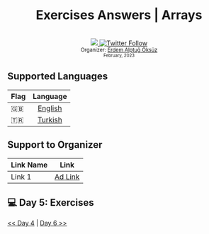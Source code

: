 <div align="center">
  <h1>Exercises Answers | Arrays</h1>
  <br>
  <a class="header-badge" target="_blank" href="https://www.linkedin.com/in/erdemalptugoksuz/">
    <img src="https://img.shields.io/badge/style--5eba00.svg?label=LinkedIn&logo=linkedin&style=social">
  </a>
  <a class="header-badge" target="_blank" href="https://twitter.com/heyahtuput">
    <img alt="Twitter Follow" src="https://img.shields.io/twitter/follow/Erdem Alptuğ?style=social">
  </a><br>
  <sub>Organizer:
    <a href="https://www.linkedin.com/in/erdemalptugoksuz/" target="_blank">Erdem Alptuğ Öksüz</a><br>
    <small> February, 2023</small>
  </sub>
</div>

## Supported Languages
| Flag  |                                                                       Language                                                                        |
| ----- | :----------------------------------------------------------------------------------------------------------------------------------------------------:|
| 🇬🇧    |                                                             [English](/English/Day_05/Day_05.md)                                                      |
| 🇹🇷    |                                                             [Turkish](/Turkish/Day_05/Day_05.md)                                                      |

## Support to Organizer
| Link Name |                                                                       Link                                                                        |
| ----- | :----------------------------------------------------------------------------------------------------------------------------------------------------:|
| Link 1   |                                                             [Ad Link](https://ay.live/AK4n)

## 💻 Day 5: Exercises



[<< Day 4](/English/Day_04/Day_04.md) | [Day 6 >>](/English/Day_06/Day_06.md)